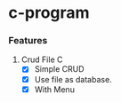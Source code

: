 # c-program

### Features
1. Crud File C
    - [x] Simple CRUD
    - [x] Use file as database.
    - [x] With Menu
